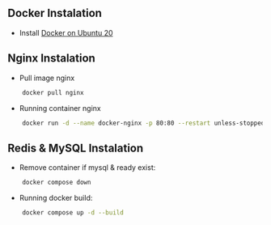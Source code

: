 ## Docker Instalation

- Install [Docker on Ubuntu 20](https://www.digitalocean.com/community/tutorials/how-to-run-nginx-in-a-docker-container-on-ubuntu-22-04)

## Nginx Instalation
- Pull image nginx
```bash
    docker pull nginx
````

- Running container nginx

```bash
    docker run -d --name docker-nginx -p 80:80 --restart unless-stopped nginx
````

## Redis & MySQL Instalation

- Remove container if mysql & ready exist:

```bash
    docker compose down
```

- Running docker build:

```bash
    docker compose up -d --build
```